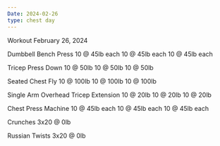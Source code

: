 ```yaml
---
Date: 2024-02-26
type: chest day
---
```


Workout February 26, 2024

Dumbbell Bench Press
10 @ 45lb each
10 @ 45lb each
10 @ 45lb each

Tricep Press Down
10 @ 50lb
10 @ 50lb
10 @ 50lb

Seated Chest Fly
10 @ 100lb
10 @ 100lb
10 @ 100lb

Single Arm Overhead Tricep Extension
10 @ 20lb
10 @ 20lb
10 @ 20lb

Chest Press Machine
10 @ 45lb each
10 @ 45lb each
10 @ 45lb each

Crunches
3x20 @ 0lb

Russian Twists
3x20 @ 0lb